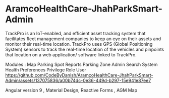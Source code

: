 # AramcoHealthCare-JhahParkSmart-Admin


TrackPro is an IoT-enabled, and efficient asset tracking system that
facilitates fleet management companies to keep an eye on their assets
and monitor their real-time location. TrackPro uses GPS (Global Positioning
System) sensors to track the real-time location of the vehicles and
pinpoints that location on a web application/ software linked to TrackPro.


Modules : 
Map
Parking Spot
Reports
Parking Zone
Admin Search
System Health
Preferences
Privilege
Role
User
https://github.com/CodeByDanish/AramcoHealthCare-JhahParkSmart-Admin/assets/137075836/a00b74dc-0e36-449d-b297-15e941e87ee7

Angular version 9 , Material Design, Reactive Forms , AGM Map
